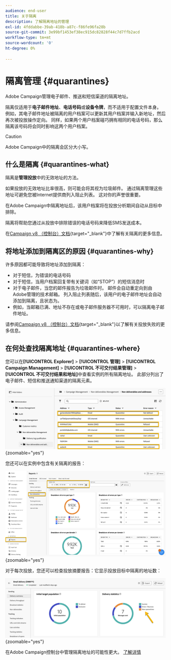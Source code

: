 ```yaml
---
audience: end-user
title: 关于隔离
description: 了解隔离地址的管理
exl-id: 4fddabbe-39ab-418b-a87c-f86fe96fa28b
source-git-commit: 3e99bf1453ef38ec915dc82828f44c7d7ffb2acd
workflow-type: tm+mt
source-wordcount: '0'
ht-degree: 0%

---
```


# 隔离管理 {#quarantines}

Adobe Campaign管理电子邮件、推送和短信渠道的隔离地址。

隔离仅适用于&#x200B;**电子邮件地址**、**电话号码**&#x200B;或&#x200B;**设备令牌**，而不适用于配置文件本身。 例如，其电子邮件地址被隔离的用户档案可以更新其用户档案并输入新地址，然后再次被投放操作定向。 同样，如果两个用户档案碰巧拥有相同的电话号码，那么隔离该号码将会同时影响这两个用户档案。

>[!CAUTION]
>
>Adobe Campaign中的隔离会区分大小写。

## 什么是隔离 {#quarantines-what}

隔离是&#x200B;**管理投放**&#x200B;中的无效地址的方法。

如果投放的无效地址比率很高，则可能会将其视为垃圾邮件。 通过隔离管理这些地址可避免您被Internet提供商列入阻止列表。 这对你的声誉很重要。

在Adobe Campaign中隔离地址后，该用户档案将在投放分析期间自动从目标中排除。

隔离将帮助您通过从投放中排除错误的电话号码来降低SMS发送成本。

在[Campaign v8 （控制台）文档](https://experienceleague.adobe.com/en/docs/campaign/campaign-v8/send/failures/quarantines){target="_blank"}中了解有关隔离的更多信息。


## 将地址添加到隔离区的原因 {#quarantines-why}

许多原因都可能导致将地址添加到隔离：

* 对于短信，为错误的电话号码
* 对于短信，当用户档案回复带有关键词（如“STOP”）的短信消息时
* 对于电子邮件，当您的邮件报告为垃圾邮件时。 邮件会自动重定向到由Adobe管理的技术邮箱。 列入阻止列表随后，该用户的电子邮件地址会自动添加到隔离，且状态为。
* 例如，当邮箱已满、地址不存在或电子邮件服务器不可用时，可以隔离电子邮件地址。

请参阅[Campaign v8 （控制台）文档](https://experienceleague.adobe.com/en/docs/campaign/campaign-v8/send/failures/delivery-failures){target="_blank"}以了解有关投放失败的更多信息。

## 在何处查找隔离地址 {#quarantines-where}

您可以在&#x200B;**[!UICONTROL Explorer]** > **[!UICONTROL 管理]** > **[!UICONTROL Campaign Management]** > **[!UICONTROL 不可交付结果管理]** > **[!UICONTROL 不可交付结果和地址]**&#x200B;中查看实例的所有隔离地址。 此部分列出了电子邮件、短信和推送通知渠道的隔离元素。

![](assets/quarantine_location.png){zoomable="yes"}

您还可以在实例中包含有关隔离的报告：

![](assets/quarantine_reports.png){zoomable="yes"}

对于每次投放，您还可以检查投放摘要报告：它显示投放目标中隔离的地址数：

![](assets/quarantine_delivery.png){zoomable="yes"}

在Adobe Campaign控制台中管理隔离地址的可能性更大。 [了解详情](https://experienceleague.adobe.com/en/docs/campaign/campaign-v8/send/failures/quarantines#access-quarantined-addresses)
